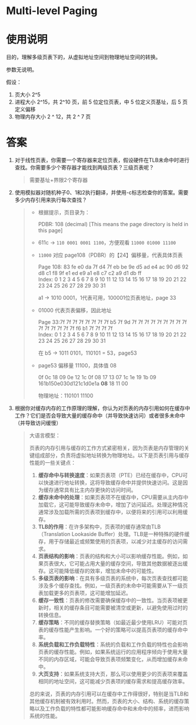 # Multi-level Paging

# 使用说明

目的，理解多级页表下的，从虚拟地址空间到物理地址空间的转换。

参数无说明。

假设：

1. 页大小 2^5
2. 进程大小 2^15，共 2^10 页，前 5 位定位页表，中 5 位定义页基址，后 5 页定义偏移
3. 物理内存大小 2 ^ 12，共 2 ^ 7 页

# 答案

1. 对于线性页表，你需要一个寄存器来定位页表，假设硬件在TLB未命中时进行查找。你需要多少个寄存器才能找到两级页表？三级页表呢？

    > 需要基址+界限2个寄存器
    >

2. 使用模拟器对随机种子0、1和2执行翻译，并使用-c标志检查你的答案。需要多少内存引用来执行每次查找？

    > * 根据提示，页目录为：
    >
    >   PDBR: 108  (decimal) [This means the page directory is held in this page]
    > * 611c → `110 0001 0001 1100`​，方便观看 `11000 01000 11100`​
    > * ​`11000`​ 对应 page108（PDBR）的【24】偏移量，代表具体页表
    >
    >   Page 108: 83 fe e0 da 7f d4 7f eb be 9e d5 ad e4 ac 90 d6 92 d8 c1 f8 9f e1 ed e9 a1 e8 c7 c2 a9 d1 db ff  
    >   Index:        0  1   2   3   4  5  6  7  8  9  10 11 12 13 14 15 16 17 18 19 20 21 22 23  24  25  26  27  28  29  30 31
    >
    >   a1 → 1010 0001，1代表可用，100001位页表地址，page 33
    > * 01000 代表页表偏移，因此地址
    >
    >   Page 33:7f 7f 7f 7f 7f 7f 7f 7f b5 7f 9d 7f 7f 7f 7f 7f 7f 7f 7f 7f 7f 7f 7f 7f 7f 7f f6 b1 7f 7f 7f 7f  
    >   Index:     0  1  2  3  4  5  6  7  8  9  10 11 12 13 14 15 16 17 18 19 20 21 22 23 24 25 26 27 28 29 30 31
    >
    >   在 b5 → 1011 0101，110101 = 53，page53
    > * page53 偏移量 11100，具体值 08
    >
    >   0f 0c 18 09 0e 12 1c 0f 08 17 13 07 1c 1e 19 1b 09 161b150e030d121c1d0e1a **08** 18 11 00
    >
    >   物理地址：110101 11100
    >

3. 根据你对缓存内存的工作原理的理解，你认为对页表的内存引用如何在缓存中工作？它们是否会导致大量的缓存命中（并导致快速访问）或者很多未命中（并导致访问缓慢）

    > 大语言模型：
    >
    > 页表的内存引用与缓存的工作方式紧密相关，因为页表是内存管理的关键组成部分，负责将虚拟地址转换为物理地址。以下是页表引用与缓存性能的一些关键点：
    >
    > 1. **缓存命中与转换速度**：如果页表项（PTE）已经在缓存中，CPU可以快速进行地址转换，这将导致缓存命中并提供快速访问。这是因为缓存通常具有比主内存更快的访问时间。
    > 2. **缓存未命中的处理**：如果页表项不在缓存中，CPU需要从主内存中加载它，这可能导致缓存未命中，增加了访问延迟。处理这种情况通常涉及加载所需的页表项到缓存中，以便将来的引用可以利用缓存。
    > 3. **TLB的作用**：在许多架构中，页表项的缓存通常由TLB（Translation Lookaside Buffer）处理。TLB是一种特殊的硬件缓存，用于存储最近或频繁使用的页表项，以减少对主缓存的访问需求。
    > 4. **页表结构的影响**：页表的结构和大小可以影响缓存性能。例如，如果页表很大，它可能占用大量的缓存空间，导致其他数据被逐出缓存。这可能降低缓存的效率，增加未命中的可能性。
    > 5. **多级页表的影响**：在具有多级页表的系统中，每次页表查找都可能涉及多个缓存查找。例如，一级页表的未命中可能需要从下一级页表加载更多的页表项，这可能增加延迟。
    > 6. **缓存一致性**：页表的修改需要确保缓存中的一致性。当页表项被更新时，相关的缓存条目可能需要被清空或更新，以避免使用过时的转换信息。
    > 7. **缓存策略**：不同的缓存替换策略（如最近最少使用LRU）可能对页表的缓存性能产生影响。一个好的策略可以提高页表项的缓存命中率。
    > 8. **系统负载和工作负载特性**：系统的负载和工作负载的特性也会影响页表的缓存性能。例如，如果系统运行的应用程序倾向于使用大量不同的内存区域，可能会导致页表项频繁变化，从而增加缓存未命中。
    > 9. **大页支持**：如果系统支持大页，那么可以使用更少的页表项来覆盖相同的地址空间，这可能减少页表项的缓存需求和提高缓存效率。
    >
    > 总的来说，页表的内存引用可以在缓存中工作得很好，特别是当TLB和其他缓存机制被有效利用时。然而，页表的大小、结构、系统的缓存策略以及工作负载的特性都可能影响缓存命中和未命中的频率，进而影响系统的性能。
    >
